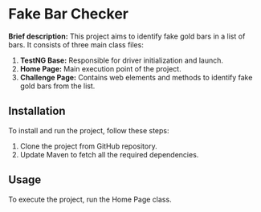 # Fake Bar Checker

**Brief description:**
This project aims to identify fake gold bars in a list of bars. It consists of three main class files:

1. **TestNG Base:** Responsible for driver initialization and launch.
2. **Home Page:** Main execution point of the project.
3. **Challenge Page:** Contains web elements and methods to identify fake gold bars from the list.

## Installation

To install and run the project, follow these steps:

1. Clone the project from GitHub repository.
2. Update Maven to fetch all the required dependencies.

## Usage

To execute the project, run the Home Page class.

